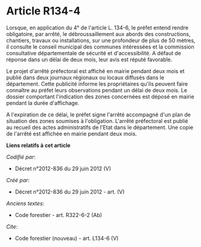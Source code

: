 # Article R134-4

Lorsque, en application du 4° de l'article L. 134-6, le préfet entend rendre obligatoire, par arrêté, le débroussaillement
aux abords des constructions, chantiers, travaux ou installations, sur une profondeur de plus de 50 mètres, il consulte le
conseil municipal des communes intéressées et la commission consultative départementale de sécurité et d'accessibilité. A
défaut de réponse dans un délai de deux mois, leur avis est réputé favorable.

Le projet d'arrêté préfectoral est affiché en mairie pendant deux mois et publié dans deux journaux régionaux ou locaux
diffusés dans le département. Cette publicité informe les propriétaires qu'ils peuvent faire connaître au préfet leurs
observations pendant un délai de deux mois. Le dossier comportant l'indication des zones concernées est déposé en mairie
pendant la durée d'affichage.

A l'expiration de ce délai, le préfet signe l'arrêté accompagné d'un plan de situation des zones soumises à l'obligation.
L'arrêté préfectoral est publié au recueil des actes administratifs de l'Etat dans le département. Une copie de l'arrêté est
affichée en mairie pendant deux mois.

**Liens relatifs à cet article**

_Codifié par_:

  - Décret n°2012-836 du 29 juin 2012 (V)

_Créé par_:

  - Décret n°2012-836 du 29 juin 2012 - art. (V)

_Anciens textes_:

  - Code forestier - art. R322-6-2 (Ab)

_Cite_:

  - Code forestier (nouveau) - art. L134-6 (V)
